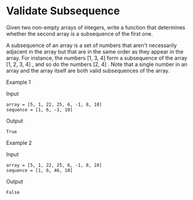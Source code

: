 # Validate Subsequence

Given two non-empty arrays of integers, write a function that determines whether the second array is a subsequence of the
first one.

A subsequence of an array is a set of numbers that aren't necessarily adjacent in the array but that are in the same order as
they appear in the array. For instance, the numbers [1, 3, 4] form a subsequence of the array [1, 2, 3, 4] , and so
do the numbers [2, 4] . Note that a single number in an array and the array itself are both valid subsequences of the array.

Example 1

Input

    array = [5, 1, 22, 25, 6, -1, 8, 10]
    sequence = [1, 6, -1, 10]
    
Output 
    
    True
    
Example 2

Input

    array = [5, 1, 22, 25, 6, -1, 8, 10]
    sequence = [1, 6, 46, 10]
    
Output 
    
    False
